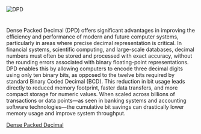 ![DPD](https://github.com/user-attachments/assets/a5a1298e-ef58-4fb4-b5e4-5b8ea8020a3c)

#

Dense Packed Decimal (DPD) offers significant advantages in improving the efficiency and performance of modern and future computer systems, particularly in areas where precise decimal representation is critical. In financial systems, scientific computing, and large-scale databases, decimal numbers must often be stored and processed with exact accuracy, without the rounding errors associated with binary floating-point representations. DPD enables this by allowing computers to encode three decimal digits using only ten binary bits, as opposed to the twelve bits required by standard Binary Coded Decimal (BCD). This reduction in bit usage leads directly to reduced memory footprint, faster data transfers, and more compact storage for numeric values. When scaled across billions of transactions or data points—as seen in banking systems and accounting software technologies—the cumulative bit savings can drastically lower memory usage and improve system throughput.

[Dense Packed Decimal](https://chatgpt.com/g/g-67f942074b1c8191be0d7a8838ccc0f4-dense-packed-decimal)
